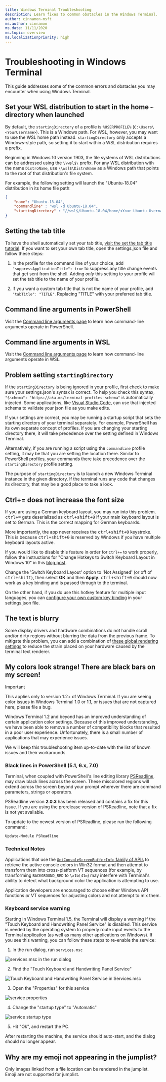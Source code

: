 ```yaml
---
title: Windows Terminal Troubleshooting
description: Learn fixes to common obstacles in the Windows Terminal.
author: cinnamon-msft
ms.author: cinnamon
ms.date: 11/11/2020
ms.topic: overview
ms.localizationpriority: high
---
```


# Troubleshooting in Windows Terminal

This guide addresses some of the common errors and obstacles you may encounter when using Windows Terminal.

## Set your WSL distribution to start in the home `~` directory when launched

By default, the `startingDirectory` of a profile is `%USERPROFILE%` (`C:\Users\<YourUsername>`). This is a Windows path. For WSL, however, you may want to use the WSL home path instead. `startingDirectory` only accepts a Windows-style path, so setting it to start within a WSL distribution requires a prefix.

Beginning in Windows 10 version 1903, the file systems of WSL distributions can be addressed using the `\\wsl$\` prefix. For any WSL distribution with the name `DistroName`, use `\\wsl$\DistroName` as a Windows path that points to the root of that distribution's file system.

For example, the following setting will launch the "Ubuntu-18.04" distribution in its home file path:

```json
{
    "name": "Ubuntu-18.04",
    "commandline" : "wsl -d Ubuntu-18.04",
    "startingDirectory" : "//wsl$/Ubuntu-18.04/home/<Your Ubuntu Username>"
}
```

## Setting the tab title

To have the shell automatically set your tab title, [visit the set the tab title tutorial](./tutorials/tab-title.md). If you want to set your own tab title, open the settings.json file and follow these steps:

1. In the profile for the command line of your choice, add `"suppressApplicationTitle": true` to suppress any title change events that get sent from the shell. Adding *only* this setting to your profile will set the tab title to the name of your profile.

2. If you want a custom tab title that is not the name of your profile, add `"tabTitle": "TITLE"`. Replacing "TITLE" with your preferred tab title.

## Command line arguments in PowerShell

Visit the [Command line arguments page](./command-line-arguments.md) to learn how command-line arguments operate in PowerShell.

## Command line arguments in WSL

Visit the [Command line arguments page](./command-line-arguments.md) to learn how command-line arguments operate in WSL.

## Problem setting `startingDirectory`

If the `startingDirectory` is being ignored in your profile, first check to make sure your settings.json's syntax is correct. To help you check this syntax, `"$schema": "https://aka.ms/terminal-profiles-schema"` is automatically injected. Some applications, like [Visual Studio Code](https://code.visualstudio.com/download), can use that injected schema to validate your json file as you make edits.

If your settings are correct, you may be running a startup script that sets the starting directory of your terminal separately. For example, PowerShell has its own separate concept of profiles. If you are changing your starting directory there, it will take precedence over the setting defined in Windows Terminal.

Alternatively, if you are running a script using the `commandline` profile setting, it may be that you are setting the location there. Similar to PowerShell profiles, your commands there take precedence over the `startingDirectory` profile setting.

The purpose of `startingDirectory` is to launch a new Windows Terminal instance in the given directory. If the terminal runs any code that changes its directory, that may be a good place to take a look.

## Ctrl+= does not increase the font size

If you are using a German keyboard layout, you may run into this problem. <kbd>ctrl+=</kbd> gets deserialized as <kbd>ctrl+shift+0</kbd> if your main keyboard layout is set to German. This is the correct mapping for German keyboards.

More importantly, the app never receives the <kbd>ctrl+shift+0</kbd> keystroke. This is because <kbd>ctrl+shift+0</kbd> is reserved by Windows if you have multiple keyboard layouts active.

If you would like to disable this feature in order for `Ctrl+=` to work properly, follow the instructions for "Change Hotkeys to Switch Keyboard Layout in Windows 10" in this [blog post](https://winaero.com/blog/change-hotkeys-switch-keyboard-layout-windows-10/).

Change the 'Switch Keyboard Layout' option to 'Not Assigned' (or off of <kbd>ctrl+shift</kbd>), then select **OK** and then **Apply**. <kbd>ctrl+shift+0</kbd> should now work as a key binding and is passed through to the terminal.

On the other hand, if you do use this hotkey feature for multiple input languages, you can [configure your own custom key binding](./customize-settings/actions.md) in your settings.json file.

## The text is blurry

Some display drivers and hardware combinations do not handle scroll and/or dirty regions without blurring the data from the previous frame. To mitigate this problem, you can add a combination of [these global rendering settings](./customize-settings/global-settings.md#rendering-settings) to reduce the strain placed on your hardware caused by the terminal text renderer.

## My colors look strange! There are black bars on my screen!

> [!IMPORTANT]
> This applies only to version 1.2+ of Windows Terminal. If you are seeing color issues in Windows Terminal 1.0 or 1.1, or issues that are not captured here, please file a bug.

Windows Terminal 1.2 and beyond has an improved understanding of certain application color settings. Because of this improved understanding, we have been able to remove a number of compatibility blocks that resulted in a poor user experience. Unfortunately, there is a small number of applications that may experience issues.

We will keep this troubleshooting item up-to-date with the list of known issues and their workarounds.

### Black lines in PowerShell (5.1, 6.x, 7.0)

Terminal, when coupled with PowerShell's line editing library [PSReadline](https://www.powershellgallery.com/packages/PSReadLine), may draw black lines across the screen. These miscolored regions will extend across the screen beyond your prompt wherever there are command parameters, strings or operators.

PSReadline version **2.0.3** has been released and contains a fix for this issue. If you are using the prerelease version of PSReadline, note that a fix is not yet available.

To update to the newest version of PSReadline, please run the following command:

```powershell
Update-Module PSReadline
```

### Technical Notes

Applications that use the [`GetConsoleScreenBufferInfo` family of APIs](https://docs.microsoft.com/windows/console/getconsolescreenbufferinfoex) to retrieve the active console colors in Win32 format and then attempt to transform them into cross-platform VT sequences (for example, by transforming `BACKGROUND_RED` to `\x1b[41m`) may interfere with Terminal's ability to detect what background color the application is attempting to use.

Application developers are encouraged to choose either Windows API functions _or_ VT sequences for adjusting colors and not attempt to mix them.

### Keyboard service warning

Starting in Windows Terminal 1.5, the Terminal will display a warning if the "Touch Keyboard and Handwriting Panel Service" is disabled. This service is needed by the operating system to properly route input events to the Terminal application (as well as many other applications on Windows). If you see this warning, you can follow these steps to re-enable the service:
1. In the run dialog, run `services.msc`

  ![services.msc in the run dialog](https://user-images.githubusercontent.com/18356694/97891741-c81eed00-1cf4-11eb-9d48-7b94fede5294.png)

2. Find the "Touch Keyboard and Handwriting Panel Service"

  ![Touch Keyboard and Handwriting Panel Service in Services.msc](https://user-images.githubusercontent.com/18356694/97891813-e1279e00-1cf4-11eb-91c8-69a5c6da6c3d.png)

3. Open the "Properties" for this service

  ![service properties](https://user-images.githubusercontent.com/18356694/97891923-03212080-1cf5-11eb-90cc-821a4fbf16ba.png)

4. Change the "startup type" to "Automatic"

  ![service startup type](https://user-images.githubusercontent.com/18356694/97892043-25b33980-1cf5-11eb-8833-a2e65a306a79.png)

5. Hit "Ok", and restart the PC.

After restarting the machine, the service should auto-start, and the dialog should no longer appear.

## Why are my emoji not appearing in the jumplist?

Only images linked from a file location can be rendered in the jumplist. Emoji are not supported for jumplist.
